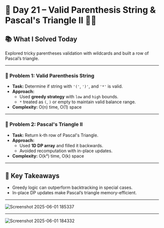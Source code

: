 # 🚀 Day 21 – Valid Parenthesis String & Pascal's Triangle II 🔁🔺

## 📚 What I Solved Today

Explored tricky parentheses validation with wildcards and built a row of Pascal’s triangle.

---

### 🧠 Problem 1: Valid Parenthesis String
- **Task:** Determine if string with `'('`, `')'`, and `'*'` is valid.
- **Approach:**  
  - Used **greedy strategy** with `low` and `high` bounds.  
  - `*` treated as `(`, `)` or empty to maintain valid balance range.  
- **Complexity:** O(n) time, O(1) space

---

### 🧠 Problem 2: Pascal's Triangle II
- **Task:** Return k-th row of Pascal's Triangle.
- **Approach:**  
  - Used **1D DP array** and filled it backwards.  
  - Avoided recomputation with in-place updates.
- **Complexity:** O(k²) time, O(k) space

---


## 🧠 Key Takeaways

- Greedy logic can outperform backtracking in special cases.
- In-place DP updates make Pascal’s triangle memory-efficient.

---
![Screenshot 2025-06-01 185337](https://github.com/user-attachments/assets/d564a368-9b66-40af-9b1e-f6048245a720)

---
![Screenshot 2025-06-01 184332](https://github.com/user-attachments/assets/623293fb-7f9d-46db-bccc-0cb80d11f560)

